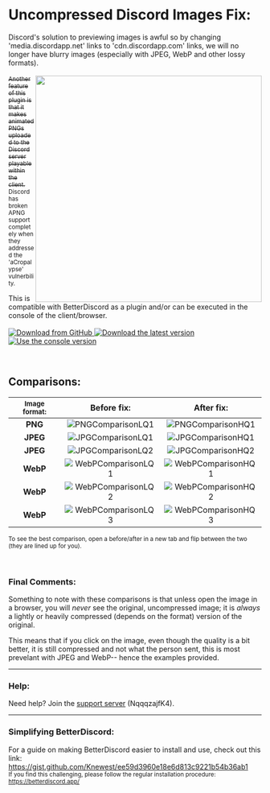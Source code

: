# Uncompressed Discord Images Fix:
<p>Discord's solution to previewing images is awful so by changing 'media.discordapp.net' 
links to 'cdn.discordapp.com' links, we will no longer have blurry images (especially with JPEG, WebP and other lossy formats).
<br><br><img align="right" img src="https://cdn.discordapp.com/attachments/753561208073879642/1103895446004441088/ThumbnailForUncompressedImages.webp" width="450">
<s><sub>Another feature of this plugin is that it makes animated PNGs uploaded to the Discord server playable within the client.</sub></s><br>
<sub>Discord has broken APNG support completely when they addressed the 'aCropalypse' vulnerbility.</sub><p>

This is compatible with BetterDiscord as a plugin and/or can be executed in the console of the client/browser.<br> 
<br><a href="https://github.com/Knewest/uncompressed-discord-images/releases">
  <img src="https://cdn.discordapp.com/attachments/753561208073879642/1110739988712271873/DownloadButtonFromGithub.webp" alt="Download from GitHub" style="cursor:pointer;"/>
</a><a href="https://betterdiscord.app/Download?id=936">
  <img src="https://cdn.discordapp.com/attachments/753561208073879642/1110738604780691616/DownloadButtonLatestVersion.webp" alt="Download the latest version" style="cursor:pointer;"/>
</a></a><a href="https://github.com/Knewest/uncompressed-discord-images/blob/main/UncompressedImagesConsoleVer.js">
  <img src="https://cdn.discordapp.com/attachments/753561208073879642/1110742637771772024/ClickToUseConsoleVersionButton.webp" alt="Use the console version" style="cursor:pointer;"/>
</a>


<br>

## Comparisons:

|<sub>**Image format:**</sub>|**Before fix:**|**After fix:**| 
|:---:|:---:|:---:|
|**PNG**|![PNGComparisonLQ1](https://cdn.discordapp.com/attachments/753561208073879642/1101597065953431652/wVUDsCCrsD_LQ_PNG.webp)|![PNGComparisonHQ1](https://cdn.discordapp.com/attachments/753561208073879642/1101597074463674449/wVUDsCCrsD_HQ_PNG.webp)|
|**JPEG**|![JPGComparisonLQ1](https://user-images.githubusercontent.com/94736474/224312885-cb26264e-e2d0-404f-ae50-395bf81a54f1.png)|![JPGComparisonHQ1](https://user-images.githubusercontent.com/94736474/224315183-e5e5dc8b-16f7-4072-8fae-45a4ed904a21.png)|
|**JPEG**|![JPGComparisonLQ2](https://user-images.githubusercontent.com/94736474/224315861-7ce2defa-ecaa-47be-8a14-a678aa71cc03.png)|![JPGComparisonHQ2](https://user-images.githubusercontent.com/94736474/224315883-0b9c87fa-7144-4916-ba07-67a0f5dc4c80.png)|
|**WebP**|![WebPComparisonLQ1](https://user-images.githubusercontent.com/94736474/224316202-2410e3c6-8b3d-4784-aea8-7dee2ea36edd.png)|![WebPComparisonHQ1](https://user-images.githubusercontent.com/94736474/224316220-cb74424b-1ee3-4de7-85c4-444fa6703327.png)|
|**WebP**|![WebPComparisonLQ2](https://user-images.githubusercontent.com/94736474/224316543-be26756c-320c-4212-b911-e6caba186644.png)|![WebPComparisonHQ2](https://user-images.githubusercontent.com/94736474/224316584-d61ca0af-5f3e-480b-a357-ffce329267b8.png)|
|**WebP**|![WebPComparisonLQ3](https://user-images.githubusercontent.com/94736474/224316809-f7af7946-d7b7-42ce-a408-8789c9b87a1d.png)|![WebPComparisonHQ3](https://user-images.githubusercontent.com/94736474/224316830-f02e485f-8330-435e-b953-cf527fc4f17c.png)|

<sub>To see the best comparison, open a before/after in a new tab and flip between the two (they are lined up for you).</sub>

<br>

### Final Comments:
Something to note with these comparisons is that unless open the image in a browser, you will *never* see the original, uncompressed image; it is *always* a lightly or heavily compressed (depends on the format) version of the original. 

This means that if you click on the image, even though the quality is a bit better, it is still compressed and not what the person sent, this is most prevelant with JPEG and WebP-- hence the examples provided.

----------------------------------------------------

### Help:
Need help? Join the [support server](https://discord.gg/NqqqzajfK4) (NqqqzajfK4).

----------------------------------------------------

### Simplifying BetterDiscord:
For a guide on making BetterDiscord easier to install and use, check out this link: https://gist.github.com/Knewest/ee59d3960e18e6d813c9221b54b36ab1 <br>
<sub>If you find this challenging, please follow the regular installation procedure: https://betterdiscord.app/</sub>

